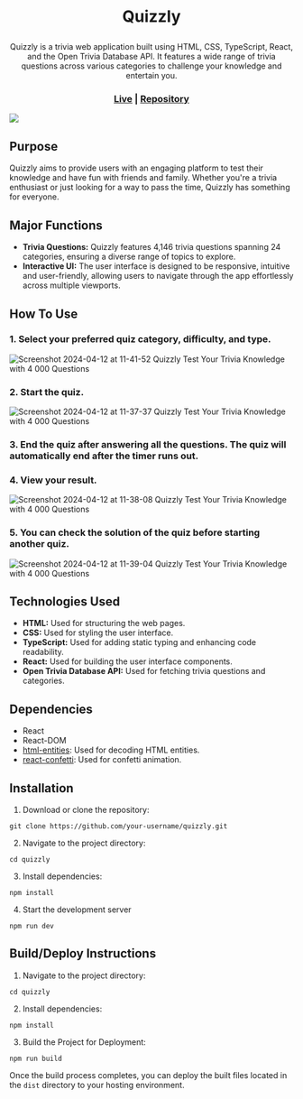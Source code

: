 # <p align="center">Quizzly</p>
<p align="center">
  Quizzly is a trivia web application built using HTML, CSS, TypeScript, React, and the Open Trivia Database API. It features a wide range of trivia questions across various categories to challenge your knowledge and entertain you.
</p>

<h3 align="center">
  <a href="https://quizzlytrivia.netlify.app">Live</a> | <a href="https://github.com/VriaA/Quizzly">Repository</a>
</h3>

<img align="center" src="https://github.com/VriaA/Quizzly/assets/123843734/c2838197-bb44-43fd-8906-813e73ab3d47" />

## Purpose

Quizzly aims to provide users with an engaging platform to test their knowledge and have fun with friends and family. Whether you're a trivia enthusiast or just looking for a way to pass the time, Quizzly has something for everyone.

## Major Functions

- **Trivia Questions:** Quizzly features 4,146 trivia questions spanning 24 categories, ensuring a diverse range of topics to explore.
- **Interactive UI:** The user interface is designed to be responsive, intuitive and user-friendly, allowing users to navigate through the app effortlessly across multiple viewports.
 
## How To Use

### 1.  Select your preferred quiz category, difficulty, and type.

  ![Screenshot 2024-04-12 at 11-41-52 Quizzly Test Your Trivia Knowledge with 4 000 Questions](https://github.com/VriaA/Quizzly/assets/123843734/dcf845c5-3c3d-48e9-927f-311278d3b539)

### 2. Start the quiz.
   
  ![Screenshot 2024-04-12 at 11-37-37 Quizzly Test Your Trivia Knowledge with 4 000 Questions](https://github.com/VriaA/Quizzly/assets/123843734/d167b8dc-5a27-4e6c-97c6-ed7cf24f657e)

### 3. End the quiz after answering all the questions. The quiz will automatically end after the timer runs out.
   
### 4. View your result.
   
  ![Screenshot 2024-04-12 at 11-38-08 Quizzly Test Your Trivia Knowledge with 4 000 Questions](https://github.com/VriaA/Quizzly/assets/123843734/ac096d45-52e4-4c46-9362-d6dccdd3c452)

### 5. You can check the solution of the quiz before starting another quiz.
    
  ![Screenshot 2024-04-12 at 11-39-04 Quizzly Test Your Trivia Knowledge with 4 000 Questions](https://github.com/VriaA/Quizzly/assets/123843734/8becae4d-77a3-4bd2-ad47-782fe9b52fc1)

## Technologies Used

- **HTML:** Used for structuring the web pages.
- **CSS:** Used for styling the user interface.
- **TypeScript:** Used for adding static typing and enhancing code readability.
- **React:** Used for building the user interface components.
- **Open Trivia Database API:** Used for fetching trivia questions and categories.

## Dependencies

- React
- React-DOM
- [html-entities](https://www.npmjs.com/package/html-entities): Used for decoding HTML entities.
- [react-confetti](https://www.npmjs.com/package/react-confetti): Used for confetti animation.

## Installation

  1. Download or clone the repository:
     
    git clone https://github.com/your-username/quizzly.git

  2. Navigate to the project directory:

    cd quizzly

  3. Install dependencies:

    npm install

  4. Start the development server

    npm run dev
    
## Build/Deploy Instructions

  1. Navigate to the project directory:

    cd quizzly

  2. Install dependencies:

    npm install
    
  3. Build the Project for Deployment:
     
    npm run build

   Once the build process completes, you can deploy the built files located in the `dist` directory to your hosting environment.
